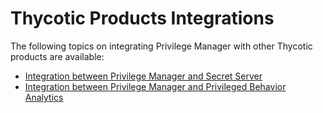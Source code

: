 [title]: # (Thycotic Foreign Systems)
[tags]: # (authentication,integration)
[priority]: # (1)
# Thycotic Products Integrations

The following topics on integrating Privilege Manager with other Thycotic products are available:

* [Integration between Privilege Manager and Secret Server](set-up-pm-ss-integration.md)
* [Integration between Privilege Manager and Privileged Behavior Analytics](set-up-pba.md)